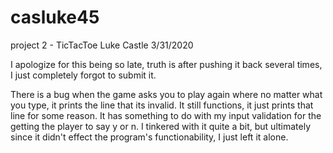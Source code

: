 # casluke45
project 2 - TicTacToe
Luke Castle
3/31/2020

I apologize for this being so late, truth is after pushing it back several times, I just completely forgot to submit it.

There is a bug when the game asks you to play again where no matter what you type, it prints the line that its invalid. It still functions, it just prints that line for some reason. It has something to do with my input validation for the getting the player to say y or n. I tinkered with it quite a bit, but ultimately since it didn't effect the program's functionability, I just left it alone.
